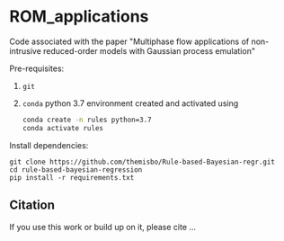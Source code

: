 # ROM_applications
Code associated with the paper "Multiphase flow applications of non-intrusive reduced-order models with Gaussian process emulation"

Pre-requisites:

1. `git`

2. `conda` python 3.7 environment created and activated using

   ```sh
   conda create -n rules python=3.7
   conda activate rules
   ```

Install dependencies:

```shell
git clone https://github.com/themisbo/Rule-based-Bayesian-regr.git
cd rule-based-bayesian-regression
pip install -r requirements.txt
```

## Citation
If you use this work or build up on it, please cite ...
